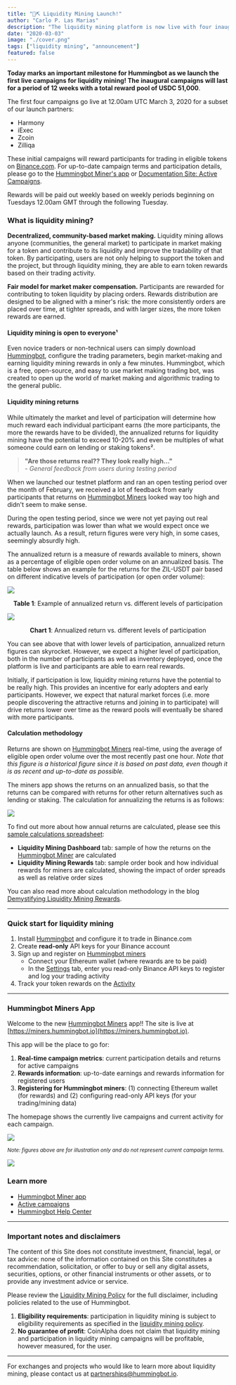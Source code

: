 ```yaml
---
title: "🌊⛏ Liquidity Mining Launch!"
author: "Carlo P. Las Marias"
description: "The liquidity mining platform is now live with four inaugural campaigns on Binance!"
date: "2020-03-03"
image: "./cover.png"
tags: ["liquidity mining", "announcement"]
featured: false
---
```


**Today marks an important milestone for Hummingbot as we launch the first live campaigns for liquidity mining! The inaugural campaigns will last for a period of 12 weeks with a total reward pool of USDC 51,000**.

The first four campaigns go live at 12.00am UTC March 3, 2020 for a subset of our launch partners:
- Harmony
- iExec
- Zcoin
- Zilliqa

These initial campaigns will reward participants for trading in eligible tokens on [Binance.com](https://binance.com).  For up-to-date campaign terms and participation details, please go to the [Hummingbot Miner's app](https://miners.hummingbot.io) or [Documentation Site: Active Campaigns](https://docs.hummingbot.io/miner/liquidity-mining/current-rewards&terms/#current-campaign-terms).

Rewards will be paid out weekly based on weekly periods beginning on Tuesdays 12.00am GMT through the following Tuesday.

### What is liquidity mining?

**Decentralized, community-based market making.** Liquidity mining allows anyone (communities, the general market) to participate in market making for a token and contribute to its liquidity and improve the tradability of that token.  By participating, users are not only helping to support the token and the project, but through liquidity mining, they are able to earn token rewards based on their trading activity.

**Fair model for market maker compensation.** Participants are rewarded for contributing to token liquidity by placing orders.  Rewards distribution are designed to be aligned with a miner's risk: the more consistently orders are placed over time, at tighter spreads, and with larger sizes, the more token rewards are earned.

#### Liquidity mining is open to everyone¹

Even novice traders or non-technical users can simply download [Hummingbot](https://hummingbot.io), configure the trading parameters, begin market-making and earning liquidity mining rewards in only a few minutes.  Hummingbot, which is a free, open-source, and easy to use market making trading bot, was created to open up the world of market making and algorithmic trading to the general public.

#### Liquidity mining returns

While ultimately the market and level of participation will determine how much reward each individual participant earns (the more participants, the more the rewards have to be divided), the annualized returns for liquidity mining have the potential to exceed 10-20% and even be multiples of what someone could earn on lending or staking tokens².

> **"Are those returns real?? They look really high..."** <br/>- *General feedback from users during testing period*

When we launched our testnet platform and ran an open testing period over the month of February, we received a lot of feedback from early participants that returns on [Hummingbot Miners](https://miners.hummingbot.io) looked way too high and didn't seem to make sense.

During the open testing period, since we were not yet paying out real rewards, participation was lower than what we would expect once we actually launch.  As a result, return figures were very high, in some cases, seemingly absurdly high.

The annualized return is a measure of rewards available to miners, shown as a percentage of eligible open order volume on an annualized basis.  The table below shows an example for the returns for the ZIL-USDT pair based on different indicative levels of participation (or open order volume):

![](return-sensitivity.png)

<center><b>Table 1</b>: Example of annualized return vs. different levels of participation</center>

![](annualized-return-chart.png)

<center><b>Chart 1</b>: Annualized return vs. different levels of participation</center>

You can see above that with lower levels of participation, annualized return figures can skyrocket.  However, we expect a higher level of participation, both in the number of participants as well as inventory deployed, once the platform is live and participants are able to earn real rewards.

Initially, if participation is low, liquidity mining returns have the potential to be really high.  This provides an incentive for early adopters and early participants.  However, we expect that natural market forces (i.e. more people discovering the attractive returns and joining in to participate) will drive returns lower over time as the reward pools will eventually be shared with more participants.

#### Calculation methodology

Returns are shown on [Hummingbot Miners](https://miners.hummingbot.io) real-time, using the average of eligible open order volume over the most recently past one hour.  *Note that this figure is a historical figure since it is based on past data, even though it is as recent and up-to-date as possible.*

The miners app shows the returns on an annualized basis, so that the returns can be compared with returns for other return alternatives such as lending or staking.  The calculation for annualizing the returns is as follows:

![](annualized-return.png)

To find out more about how annual returns are calculated, please see this [sample calculations spreadsheet](https://bit.ly/liquidityminingcalc):
- **Liquidity Mining Dashboard** tab: sample of how the returns on the [Hummingbot Miner](https://miners.hummingbot.io) are calculated
- **Liquidity Mining Rewards** tab: sample order book and how individual rewards for miners are calculated, showing the impact of order spreads as well as relative order sizes

You can also read more about calculation methodology in the blog [Demystifying Liquidity Mining Rewards](/blog/2019-12-liquidity-mining-rewards/).

---

### Quick start for liquidity mining

1. Install [Hummingbot](https://hummingbot.io) and configure it to trade in Binance.com
2. Create **read-only** API keys for your Binance account
3. Sign up and register on [Hummingbot miners](https://miners.hummingbot.io)
    - Connect your Ethereum wallet (where rewards are to be paid)
    - In the [Settings](https://miners.hummingbot.io/settings) tab, enter you read-only Binance API keys to register and log your trading activity
4. Track your token rewards on the [Activity](https://miners.hummingbot.io/activity)

---

### Hummingbot Miners App

Welcome to the new [Hummingbot Miners](https://miners.hummingbot.io) app!! The site is live at [https://miners.hummingbot.io](https://miners.hummingbot.io).

This app will be the place to go for:

1. **Real-time campaign metrics**: current participation details and returns for active campaigns
2. **Rewards information**: up-to-date earnings and rewards information for registered users
3. **Registering for Hummingbot miners**: (1) connecting Ethereum wallet (for rewards) and (2) configuring read-only API keys (for your trading/mining data) 

The homepage shows the currently live campaigns and current activity for each campaign.

![](miners-dashboard.png)



<small><i>Note: figures above are for illustration only and do not represent current campaign terms.</i></small>



![](miners-dashboard-labels.png)



### Learn more

- [Hummingbot Miner app](https://miners.hummingbot.io)
- [Active campaigns](https://docs.hummingbot.io/miner/liquidity-mining/current-rewards&terms/#current-campaign-terms)
- [Hummingbot Help Center](https://hummingbot.zendesk.com/hc/en-us)

---

### Important notes and disclaimers

The content of this Site does not constitute investment, financial, legal, or tax advice: none of the information contained on this Site constitutes a recommendation, solicitation, or offer to buy or sell any digital assets, securities, options, or other financial instruments or other assets, or to provide any investment advice or service.

Please review the [Liquidity Mining Policy](/liquidity-mining-policy/) for the full disclaimer, including policies related to the use of Hummingbot.

1. **Eligibility requirements**: participation in liquidity mining is subject to eligibility requirements as specified in the [liquidity mining policy](https://hummingbot.io/liquidity-mining-policy/).
2. **No guarantee of profit**: CoinAlpha does not claim that liquidity mining and participation in liquidity mining campaigns will be profitable, however measured, for the user.

---

For exchanges and projects who would like to learn more about liquidity mining, please contact us at [partnerships@hummingbot.io](mailto:partnerships@hummingbot.io).



